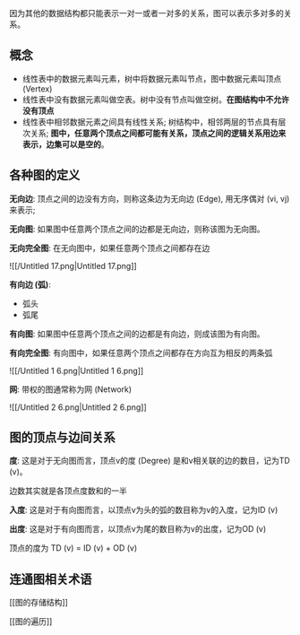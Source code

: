 因为其他的数据结构都只能表示一对一或者一对多的关系，图可以表示多对多的关系。

## 概念

- 线性表中的数据元素叫元素，树中将数据元素叫节点，图中数据元素叫顶点(Vertex)
- 线性表中没有数据元素叫做空表。树中没有节点叫做空树。**在图结构中不允许没有顶点**
- 线性表中相邻数据元素之间具有线性关系; 树结构中，相邻两层的节点具有层次关系; **图中，任意两个顶点之间都可能有关系，顶点之间的逻辑关系用边来表示，边集可以是空的**。

## 各种图的定义

**无向边**: 顶点之间的边没有方向，则称这条边为无向边 (Edge), 用无序偶对 (vi, vj) 来表示;

**无向图**: 如果图中任意两个顶点之间的边都是无向边，则称该图为无向图。

**无向完全图**: 在无向图中，如果任意两个顶点之间都存在边

![[/Untitled 17.png|Untitled 17.png]]

**有向边 (弧)**:

- 弧头
- 弧尾

**有向图**: 如果图中任意两个顶点之间的边都是有向边，则成该图为有向图。

**有向完全图**: 有向图中，如果任意两个顶点之间都存在方向互为相反的两条弧

![[/Untitled 1 6.png|Untitled 1 6.png]]

**网**: 带权的图通常称为网 (Network)

![[/Untitled 2 6.png|Untitled 2 6.png]]

## 图的顶点与边间关系

**度**: 这是对于无向图而言，顶点v的度 (Degree) 是和v相关联的边的数目，记为TD (v)。

边数其实就是各顶点度数和的一半

**入度**: 这是对于有向图而言，以顶点v为头的弧的数目称为v的入度，记为ID (v)

**出度**: 这是对于有向图而言，以顶点v为尾的数目称为v的出度，记为OD (v)

顶点的度为 TD (v) = ID (v) + OD (v)

  

## 连通图相关术语

  

[[图的存储结构]]

[[图的遍历]]